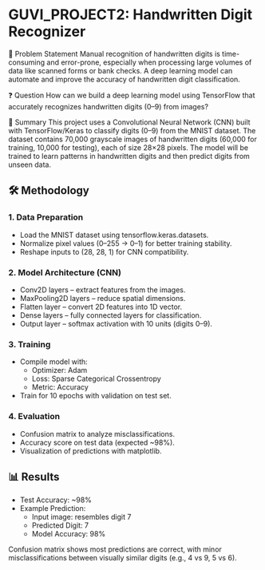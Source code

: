 # GUVI_PROJECT2: Handwritten Digit Recognizer

📌 Problem Statement
Manual recognition of handwritten digits is time-consuming and error-prone, especially when processing large volumes of data like scanned forms or bank checks. A deep learning model can automate and improve the accuracy of handwritten digit classification.

❓ Question
How can we build a deep learning model using TensorFlow that accurately recognizes handwritten digits (0–9) from images?

📖 Summary
This project uses a Convolutional Neural Network (CNN) built with TensorFlow/Keras to classify digits (0–9) from the MNIST dataset. The dataset contains 70,000 grayscale images of handwritten digits (60,000 for training, 10,000 for testing), each of size 28×28 pixels.
The model will be trained to learn patterns in handwritten digits and then predict digits from unseen data.

## 🛠️ Methodology
### 1. Data Preparation
- Load the MNIST dataset using tensorflow.keras.datasets.
- Normalize pixel values (0–255 → 0–1) for better training stability.
- Reshape inputs to (28, 28, 1) for CNN compatibility.

### 2. Model Architecture (CNN)
- Conv2D layers – extract features from the images.
- MaxPooling2D layers – reduce spatial dimensions.
- Flatten layer – convert 2D features into 1D vector.
- Dense layers – fully connected layers for classification.
- Output layer – softmax activation with 10 units (digits 0–9).

### 3. Training
- Compile model with:
  - Optimizer: Adam
  - Loss: Sparse Categorical Crossentropy
  - Metric: Accuracy
- Train for 10 epochs with validation on test set.

### 4. Evaluation
- Confusion matrix to analyze misclassifications.
- Accuracy score on test data (expected ~98%).
- Visualization of predictions with matplotlib.

## 📊 Results
- Test Accuracy: ~98%
- Example Prediction:
  - Input image: resembles digit 7
  - Predicted Digit: 7
  - Model Accuracy: 98%
    
Confusion matrix shows most predictions are correct, with minor misclassifications between visually similar digits (e.g., 4 vs 9, 5 vs 6).


